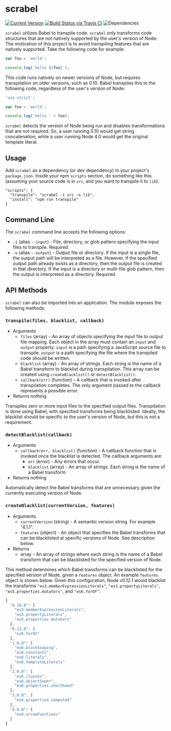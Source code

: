 # scrabel

[![Current Version](https://img.shields.io/npm/v/scrabel.svg)](https://www.npmjs.org/package/scrabel)
[![Build Status via Travis CI](https://travis-ci.org/continuationlabs/scrabel.svg?branch=master)](https://travis-ci.org/continuationlabs/scrabel)
![Dependencies](http://img.shields.io/david/continuationlabs/scrabel.svg)

`scrabel` utilizes Babel to transpile code. `scrabel` only transforms code structures that are not natively supported by the user's version of Node. The motivation of this project is to avoid transpiling features that are natively supported. Take the following code for example:

```javascript
var foo = 'world';

console.log(`hello ${foo}`);
```

This code runs natively on newer versions of Node, but requires transpilation on older versions, such as 0.10. Babel transpiles this to the following code, regardless of the user's version of Node:

```javascript
'use strict';

var foo = 'world';

console.log('hello ' + foo);
```

`scrabel` detects the version of Node being run and disables transformations that are not required. So, a user running 0.10 would get string concatenation, while a user running Node 4.0 would get the original template literal.

## Usage

Add `scrabel` as a dependency (or dev dependency) in your project's `package.json`. Inside your npm `scripts` section, do something like this (assuming your source code is in `src`, and you want to transpile it to `lib`):

```
"scripts": {
  "transpile": "scrabel -i src -o lib",
  "install": "npm run transpile"
}
```

## Command Line

The `scrabel` command line accepts the following options:

  - `-i` (alias `--input`) - File, directory, or glob pattern specifying the input files to transpile. Required.
  - `-o` (alias `--output`) - Output file or directory. If the input is a single file, the output path will be interpreted as a file. However, if the specified output path already exists as a directory, then the output file is created in that directory. If the input is a directory or multi-file glob pattern, then the output is interpreted as a directory. Required.

## API Methods

`scrabel` can also be imported into an application. The module exposes the following methods:

### `transpile(files, blacklist, callback)`

  - Arguments
    - `files` (array) - An array of objects specifying the input file to output file mapping. Each object in the array must contain an `input` and `output` property. `input` is a path specifying a JavaScript source file to transpile. `output` is a path specifying the file where the transpiled code should be written.
    - `blacklist` (array) - An array of strings. Each string is the name of a Babel transform to blacklist during transpilation. This array can be created using `createBlacklist()` or `detectBlacklist()`.
    - `callback(err)` (function) - A callback that is invoked after transpilation completes. The only argument passed to the callback represents a possible error.
  - Returns nothing

Transpiles zero or more input files to the specified output files. Transpilation is done using Babel, with specified transforms being blacklisted. Ideally, the blacklist should be specific to the user's version of Node, but this is not a requirement.

### `detectBlacklist(callback)`

  - Arguments
    - `callback(err, blacklist)` (function) - A callback function that is invoked once the blacklist is detected. The callback arguments are:
      - `err` (error) - Any errors that occur.
      - `blacklist` (array) - An array of strings. Each string is the name of a Babel transform.
  - Returns nothing

Automatically detect the Babel transforms that are unnecessary given the currently executing version of Node.

### `createBlacklist(currentVersion, features)`

  - Arguments
    - `currentVersion` (string) - A semantic version string. For example "4.1.1".
    - `features` (object) - An object that specifies the Babel transforms that can be blacklisted at specific versions of Node. See description below.
  - Returns
    - array - An array of strings where each string is the name of a Babel transform that can be blacklisted for the specified version of Node.

This method determines which Babel transforms can be blacklisted for the specified version of Node, given a `features` object. An example `features` object is shown below. Given this configuration, Node v0.12.1 would blacklist the transforms `"es3.memberExpressionLiterals"`, `"es3.propertyLiterals"`, `"es5.properties.mutators"`, and `"es6.forOf"`.

```javascript
{
  "0.10.0": [
    "es3.memberExpressionLiterals",
    "es3.propertyLiterals",
    "es5.properties.mutators"
  ],
  "0.12.0": [
    "es6.forOf"
  ],
  "1.0.0": [
    "es6.blockScoping",
    "es6.constants",
    "es6.literals",
    "es6.templateLiterals"
  ],
  "2.0.0": [
    "es6.classes",
    "es6.objectSuper",
    "es6.properties.shorthand"
  ],
  "3.0.0": [
    "es6.properties.computed"
  ],
  "4.0.0": [
    "es6.arrowFunctions"
  ]
}
```
